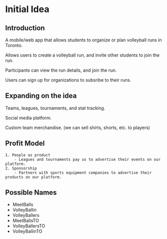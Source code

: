# Initial Idea


## Introduction

 A mobile/web app that allows students to organize or plan volleyball runs in Toronto.

 Allows users to create a volleyball run, and invite other students to join the run.

 Participants can view the run details, and join the run.

 Users can sign up for organizations to subsribe to their runs.

## Expanding on the idea
 Teams, leagues, tournaments, and stat tracking.

 Social media platform.

 Custom team merchandise. (we can sell shirts, shorts, etc. to players) 

 ## Profit Model
    1. People as product
        - Leagues and tournaments pay us to advertise their events on our platform.
    2. Sponsorship
        - Partners with sports equipment companies to advertise their products on our platform.

## Possible Names

- MeetBalls
- VolleyBallin
- VolleyBallers
- MeetBallsTO
- VolleyBallersTO
- VolleyBallinTO



